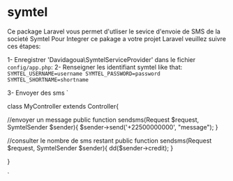 # symtel
Ce package Laravel vous permet d'utliser le sevice d'envoie de SMS de la societé Symtel
Pour Integrer ce pakage a votre projet Laravel veuillez suivre ces étapes:

1- Enregistrer 'Davidagoua\SymtelServiceProvider' dans le fichier `config/app.php`:
2- Renseigner les identifiant symtel like that:
`
SYMTEL_USERNAME=username
SYMTEL_PASSWORD=password
SYMTEL_SHORTNAME=shortname
`

3- Envoyer des sms
`

class MyController extends Controller{
  
  //envoyer un message
  public function sendsms(Request $request, SymtelSender $sender){
    $sender->send('+22500000000', "message");
  }
  
  //consulter le nombre de sms restant
  public function sendsms(Request $request, SymtelSender $sender){
    dd($sender->credit);
  }

} 


`
